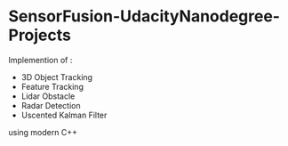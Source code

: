 # SensorFusion-UdacityNanodegree-Projects

Implemention of :
- 3D Object Tracking
- Feature Tracking
- Lidar Obstacle
- Radar Detection
- Uscented Kalman Filter

using modern C++ 
